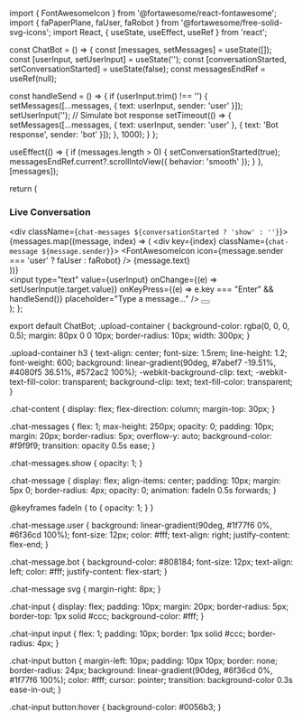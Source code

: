 import { FontAwesomeIcon } from '@fortawesome/react-fontawesome';
import { faPaperPlane, faUser, faRobot } from '@fortawesome/free-solid-svg-icons';
import React, { useState, useEffect, useRef } from 'react';

const ChatBot = () => {
  const [messages, setMessages] = useState([]);
  const [userInput, setUserInput] = useState('');
  const [conversationStarted, setConversationStarted] = useState(false);
  const messagesEndRef = useRef(null);

  const handleSend = () => {
    if (userInput.trim() !== '') {
      setMessages([...messages, { text: userInput, sender: 'user' }]);
      setUserInput('');
      // Simulate bot response
      setTimeout(() => {
        setMessages([...messages, { text: userInput, sender: 'user' }, { text: 'Bot response', sender: 'bot' }]);
      }, 1000);
    }
  };

  useEffect(() => {
    if (messages.length > 0) {
      setConversationStarted(true);
      messagesEndRef.current?.scrollIntoView({ behavior: 'smooth' });
    }
  }, [messages]);

  return (
    <div className="chat-content">
      <h3>Live Conversation</h3>
      <div className={`chat-messages ${conversationStarted ? 'show' : ''}`}>
        {messages.map((message, index) => (
          <div key={index} className={`chat-message ${message.sender}`}>
            <FontAwesomeIcon icon={message.sender === 'user' ? faUser : faRobot} />
            {message.text}
          </div>
        ))}
        <div ref={messagesEndRef} />
      </div>
      <div className="chat-input">
        <input
          type="text"
          value={userInput}
          onChange={(e) => setUserInput(e.target.value)}
          onKeyPress={(e) => e.key === "Enter" && handleSend()}
          placeholder="Type a message..."
        />
        <button onClick={handleSend}>
          <FontAwesomeIcon icon={faPaperPlane} />
        </button>
      </div>
    </div>
  );
};

export default ChatBot;
.upload-container {
  background-color: rgba(0, 0, 0, 0.5);
  margin: 80px 0 0 10px;
  border-radius: 10px;
  width: 300px;
}

.upload-container h3 {
  text-align: center;
  font-size: 1.5rem;
  line-height: 1.2;
  font-weight: 600;
  background: linear-gradient(90deg, #7abef7 -19.51%, #4080f5 36.51%, #572ac2 100%);
  -webkit-background-clip: text;
  -webkit-text-fill-color: transparent;
  background-clip: text;
  text-fill-color: transparent;
}

.chat-content {
  display: flex;
  flex-direction: column;
  margin-top: 30px;
}

.chat-messages {
  flex: 1;
  max-height: 250px;
  opacity: 0;
  padding: 10px;
  margin: 20px;
  border-radius: 5px;
  overflow-y: auto;
  background-color: #f9f9f9;
  transition: opacity 0.5s ease;
}

.chat-messages.show {
  opacity: 1;
}

.chat-message {
  display: flex;
  align-items: center;
  padding: 10px;
  margin: 5px 0;
  border-radius: 4px;
  opacity: 0;
  animation: fadeIn 0.5s forwards;
}

@keyframes fadeIn {
  to {
    opacity: 1;
  }
}

.chat-message.user {
  background: linear-gradient(90deg, #1f77f6 0%, #6f36cd 100%);
  font-size: 12px;
  color: #fff;
  text-align: right;
  justify-content: flex-end;
}

.chat-message.bot {
  background-color: #808184;
  font-size: 12px;
  text-align: left;
  color: #fff;
  justify-content: flex-start;
}

.chat-message svg {
  margin-right: 8px;
}

.chat-input {
  display: flex;
  padding: 10px;
  margin: 20px;
  border-radius: 5px;
  border-top: 1px solid #ccc;
  background-color: #fff;
}

.chat-input input {
  flex: 1;
  padding: 10px;
  border: 1px solid #ccc;
  border-radius: 4px;
}

.chat-input button {
  margin-left: 10px;
  padding: 10px 10px;
  border: none;
  border-radius: 24px;
  background: linear-gradient(90deg, #6f36cd 0%, #1f77f6 100%);
  color: #fff;
  cursor: pointer;
  transition: background-color 0.3s ease-in-out;
}

.chat-input button:hover {
  background-color: #0056b3;
}
